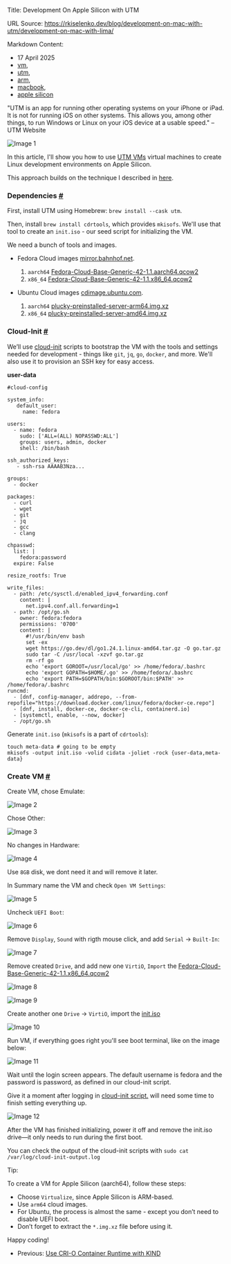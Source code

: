 Title: Development On Apple Silicon with UTM

URL Source: https://rkiselenko.dev/blog/development-on-mac-with-utm/development-on-mac-with-lima/

Markdown Content:
*   17 April 2025
*   [vm](https://rkiselenko.dev/tags/vm/),
*   [utm](https://rkiselenko.dev/tags/utm/),
*   [arm](https://rkiselenko.dev/tags/arm/),
*   [macbook](https://rkiselenko.dev/tags/macbook/),
*   [apple silicon](https://rkiselenko.dev/tags/apple-silicon/)

"UTM is an app for running other operating systems on your iPhone or iPad. It is not for running iOS on other systems. This allows you, among other things, to run Windows or Linux on your iOS device at a usable speed." – UTM Website

![Image 1](https://rkiselenko.dev/img/_LgTXEGM9x-900.jpeg)

In this article, I'll show you how to use [UTM VMs](https://getutm.app/) virtual machines to create Linux development environments on Apple Silicon.

This approach builds on the technique I described in [here](https://rkiselenko.dev/blog/development-on-mac-with-lima).

### Dependencies [#](https://rkiselenko.dev/blog/development-on-mac-with-utm/development-on-mac-with-lima/#dependencies)

First, install UTM using Homebrew: `brew install --cask utm`.

Then, install `brew install cdrtools`, which provides `mkisofs`. We'll use that tool to create an `init.iso` - our seed script for initializing the VM.

We need a bunch of tools and images.

*   Fedora Cloud images [mirror.bahnhof.net](https://mirror.bahnhof.net/pub/fedora/linux/releases/).
    
    1.  `aarch64` [Fedora-Cloud-Base-Generic-42-1.1.aarch64.qcow2](https://mirror.bahnhof.net/pub/fedora/linux/releases/42/Cloud/aarch64/images/Fedora-Cloud-Base-Generic-42-1.1.aarch64.qcow2)
    2.  `x86_64` [Fedora-Cloud-Base-Generic-42-1.1.x86\_64.qcow2](https://mirror.bahnhof.net/pub/fedora/linux/releases/42/Cloud/x86_64/images/Fedora-Cloud-Base-Generic-42-1.1.x86_64.qcow2)
*   Ubuntu Cloud images [cdimage.ubuntu.com](https://cdimage.ubuntu.com/ubuntu-server/daily-preinstalled/current).
    
    1.  `aarch64` [plucky-preinstalled-server-arm64.img.xz](https://cdimage.ubuntu.com/ubuntu-server/daily-preinstalled/current/plucky-preinstalled-server-arm64.img.xz)
    2.  `x86_64` [plucky-preinstalled-server-amd64.img.xz](https://cdimage.ubuntu.com/ubuntu-server/daily-preinstalled/current/plucky-preinstalled-server-amd64.img.xz)

### Cloud-Init [#](https://rkiselenko.dev/blog/development-on-mac-with-utm/development-on-mac-with-lima/#cloud-init)

We’ll use [cloud-init](https://cloudinit.readthedocs.io/en/latest/index.html) scripts to bootstrap the VM with the tools and settings needed for development - things like `git`, `jq`, `go`, `docker`, and more. We'll also use it to provision an SSH key for easy access.

**user-data**

```
#cloud-config

system_info:
   default_user:
     name: fedora

users:
  - name: fedora
    sudo: ['ALL=(ALL) NOPASSWD:ALL']
    groups: users, admin, docker
    shell: /bin/bash

ssh_authorized_keys:
   - ssh-rsa AAAAB3Nza...

groups:
  - docker

packages:
  - curl
  - wget
  - git
  - jq
  - gcc
  - clang

chpasswd:
  list: |
    fedora:password
  expire: False

resize_rootfs: True

write_files:
  - path: /etc/sysctl.d/enabled_ipv4_forwarding.conf
    content: |
      net.ipv4.conf.all.forwarding=1
  - path: /opt/go.sh
    owner: fedora:fedora
    permissions: '0700'
    content: |
      #!/usr/bin/env bash
      set -ex
      wget https://go.dev/dl/go1.24.1.linux-amd64.tar.gz -O go.tar.gz
      sudo tar -C /usr/local -xzvf go.tar.gz
      rm -rf go
      echo 'export GOROOT=/usr/local/go' >> /home/fedora/.bashrc
      echo 'export GOPATH=$HOME/.go' >> /home/fedora/.bashrc
      echo 'export PATH=$GOPATH/bin:$GOROOT/bin:$PATH' >> /home/fedora/.bashrc
runcmd:
  - [dnf, config-manager, addrepo, --from-repofile="https://download.docker.com/linux/fedora/docker-ce.repo"]
  - [dnf, install, docker-ce, docker-ce-cli, containerd.io]
  - [systemctl, enable, --now, docker]
  - /opt/go.sh
```

Generate `init.iso` (`mkisofs` is a part of `cdrtools`):

```
touch meta-data # going to be empty
mkisofs -output init.iso -volid cidata -joliet -rock {user-data,meta-data}
```

### Create VM [#](https://rkiselenko.dev/blog/development-on-mac-with-utm/development-on-mac-with-lima/#create-vm)

Create VM, chose Emulate:

![Image 2](https://rkiselenko.dev/img/33dhKW_moC-900.jpeg)

Chose Other:

![Image 3](https://rkiselenko.dev/img/eRe6E24zN4-900.jpeg)

No changes in Hardware:

![Image 4](https://rkiselenko.dev/img/x-GhIz-RzX-900.jpeg)

Use `8GB` disk, we dont need it and will remove it later.

In Summary name the VM and check `Open VM Settings`:

![Image 5](https://rkiselenko.dev/img/XyFnZeSbG_-900.jpeg)

Uncheck `UEFI Boot`:

![Image 6](https://rkiselenko.dev/img/XC6rVytqkq-900.jpeg)

Remove `Display`, `Sound` with rigth mouse click, and add `Serial` -\> `Built-In`:

![Image 7](https://rkiselenko.dev/img/YPTDgqEhFk-900.jpeg)

Remove created `Drive`, and add new one `VirtiO`, `Import` the [Fedora-Cloud-Base-Generic-42-1.1.x86\_64.qcow2](https://rkiselenko.dev/blog/development-on-mac-with-utm/development-on-mac-with-lima/#dependencies)

![Image 8](https://rkiselenko.dev/img/mLLwXLEswf-490.jpeg)

![Image 9](https://rkiselenko.dev/img/7r6y5QrvrR-900.jpeg)

Create another one `Drive` -\> `VirtiO`, import the [init.iso](https://rkiselenko.dev/blog/development-on-mac-with-utm/development-on-mac-with-lima/#dependencies-for-vm)

![Image 10](https://rkiselenko.dev/img/4JspUqD-is-900.jpeg)

Run VM, if everything goes right you'll see boot terminal, like on the image below:

![Image 11](https://rkiselenko.dev/img/NRbwvJX1q_-900.jpeg)

Wait until the login screen appears. The default username is fedora and the password is password, as defined in our cloud-init script.

Give it a moment after logging in [cloud-init script.](https://rkiselenko.dev/blog/development-on-mac-with-utm/development-on-mac-with-lima/#cloud-init) will need some time to finish setting everything up.

![Image 12](https://rkiselenko.dev/img/B_-08aAIMK-900.jpeg)

After the VM has finished initializing, power it off and remove the init.iso drive—it only needs to run during the first boot.

You can check the output of the cloud-init scripts with `sudo cat /var/log/cloud-init-output.log`

Tip:

To create a VM for Apple Silicon (aarch64), follow these steps:

*   Choose `Virtualize`, since Apple Silicon is ARM-based.
*   Use `arm64` cloud images.
*   For Ubuntu, the process is almost the same - except you don’t need to disable UEFI boot.
*   Don’t forget to extract the `*.img.xz` file before using it.

Happy coding!

*   Previous: [Use CRI-O Container Runtime with KIND](https://rkiselenko.dev/blog/crio-in-kind/)
